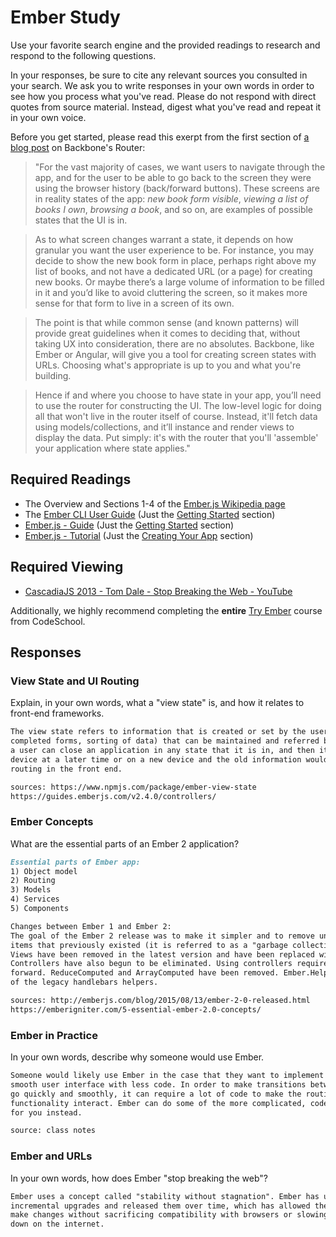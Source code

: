 # Ember Study

Use your favorite search engine and the provided readings to research and
respond to the following questions.

In your responses, be sure to cite any relevant sources you consulted in your
search. We ask you to write responses in your own words in order to see how you
process what you've read. Please do not respond with direct quotes from source
material. Instead, digest what you've read and repeat it in your own voice.

Before you get started, please read this exerpt from the first section of [a
blog post](http://pragmatic-backbone.com/routing-and-controllers) on
    Backbone's Router:

>"For the vast majority of cases, we want users to navigate through the app, and for the user to be able to go back to the screen they were using the browser history (back/forward buttons). These screens are in reality states of the app: *new book form visible*, *viewing a list of books I own*, *browsing a book*, and so on, are examples of possible states that the UI is in.

>As to what screen changes warrant a state, it depends on how granular you want the user experience to be. For instance, you may decide to show the new book form in place, perhaps right above my list of books, and not have a dedicated URL (or a page) for creating new books. Or maybe there’s a large volume of information to be filled in it and you’d like to avoid cluttering the screen, so it makes more sense for that form to live in a screen of its own.

>The point is that while common sense (and known patterns) will provide great guidelines when it comes to deciding that, without taking UX into consideration, there are no absolutes. Backbone, like Ember or Angular, will give you a tool for creating screen states with URLs. Choosing what's appropriate is up to you and what you're building.

>Hence if and where you choose to have state in your app, you’ll need to use the router for constructing the UI. The low-level logic for doing all that won't live in the router itself of course. Instead, it'll fetch data using models/collections, and it’ll instance and render views to display the data. Put simply: it's with the router that you'll 'assemble' your application where state applies."

## Required Readings

-   The Overview and Sections 1-4 of the [Ember.js Wikipedia page](https://en.wikipedia.org/wiki/Ember.js)
-   The [Ember CLI User Guide](http://ember-cli.com/user-guide/) (Just the
[Getting Started](https://ember-cli.com/user-guide/#getting-started) section)
-   [Ember.js - Guide](https://guides.emberjs.com/v2.11.0/getting-started/) (Just the
[Getting Started](https://guides.emberjs.com/v2.11.0/getting-started/) section)
-   [Ember.js - Tutorial](https://guides.emberjs.com/v2.11.0/tutorial/ember-cli/) (Just
the [Creating Your App](https://guides.emberjs.com/v2.11.0/tutorial/ember-cli/) section)

## Required Viewing

-   [CascadiaJS 2013 - Tom Dale - Stop Breaking the Web - YouTube](https://www.youtube.com/watch?v=BQ6at0addi4)

Additionally, we highly recommend completing the **entire** [Try
Ember](https://www.codeschool.com/courses/try-ember) course from CodeSchool.

## Responses

### View State and UI Routing

Explain, in your own words, what a "view state" is, and how it relates to
 front-end frameworks.

```md
The view state refers to information that is created or set by the user (whether it's certain tabs selected,
completed forms, sorting of data) that can be maintained and referred back to at a later time. In other words,
a user can close an application in any state that it is in, and then it can be reopened, either on the same
device at a later time or on a new device and the old information would still appear/exist. It relates to front end frameworks because the information is not being stored in the back end - it is being stored by the use of
routing in the front end.

sources: https://www.npmjs.com/package/ember-view-state
https://guides.emberjs.com/v2.4.0/controllers/
```

### Ember Concepts

What are the essential parts of an Ember 2 application?

```md
Essential parts of Ember app:
1) Object model
2) Routing
3) Models
4) Services
5) Components

Changes between Ember 1 and Ember 2:
The goal of the Ember 2 release was to make it simpler and to remove unnecessary
items that previously existed (it is referred to as a "garbage collection release).
Views have been removed in the latest version and have been replaced with components.
Controllers have also begun to be eliminated. Using controllers requires an addon going
forward. ReduceComputed and ArrayComputed have been removed. Ember.Helper is used instead
of the legacy handlebars helpers.

sources: http://emberjs.com/blog/2015/08/13/ember-2-0-released.html
https://emberigniter.com/5-essential-ember-2.0-concepts/
```

### Ember in Practice

In your own words, describe why someone would use Ember.

```md
Someone would likely use Ember in the case that they want to implement a fast and
smooth user interface with less code. In order to make transitions between "views"
go quickly and smoothly, it can require a lot of code to make the routing and other
functionality interact. Ember can do some of the more complicated, code-heavy tasks
for you instead.

source: class notes
```

### Ember and URLs

In your own words, how does Ember "stop breaking the web"?

```md
Ember uses a concept called "stability without stagnation". Ember has used small,
incremental upgrades and released them over time, which has allowed them to
make changes without sacrificing compatibility with browsers or slowing things
down on the internet. 
```

